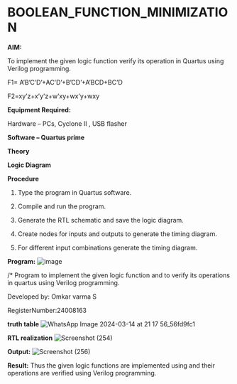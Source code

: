 # BOOLEAN_FUNCTION_MINIMIZATION

**AIM:**

To implement the given logic function verify its operation in Quartus using Verilog programming.

F1= A’B’C’D’+AC’D’+B’CD’+A’BCD+BC’D 

F2=xy’z+x’y’z+w’xy+wx’y+wxy

**Equipment Required:**

Hardware – PCs, Cyclone II , USB flasher

**Software – Quartus prime**

**Theory**

**Logic Diagram**

**Procedure**

1.	Type the program in Quartus software.

2.	Compile and run the program.

3.	Generate the RTL schematic and save the logic diagram.

4.	Create nodes for inputs and outputs to generate the timing diagram.

5.	For different input combinations generate the timing diagram.


**Program:**
![image](https://github.com/Priyanghaofficial/BOOLEAN_FUNCTION_MINIMIZATION/assets/147121154/065c50ba-dfa7-4ec0-a8ae-fd2771671394)



/* Program to implement the given logic function and to verify its operations in quartus using Verilog programming. 

Developed by: Omkar varma S

RegisterNumber:24008163

**truth table**
![WhatsApp Image 2024-03-14 at 21 17 56_56fd9fc1](https://github.com/Priyanghaofficial/BOOLEAN_FUNCTION_MINIMIZATION/assets/147121154/8fae6b19-12ff-4b5d-8dd3-4a12408bb750)


**RTL realization**
![Screenshot (254)](https://github.com/Priyanghaofficial/BOOLEAN_FUNCTION_MINIMIZATION/assets/147121154/35793fd4-0e7d-40a1-b091-4ac645cdda1e)


**Output:**
![Screenshot (256)](https://github.com/Priyanghaofficial/BOOLEAN_FUNCTION_MINIMIZATION/assets/147121154/8f9c13ca-3b42-462f-a28b-1096922a0f71)


**Result:**
Thus the given logic functions are implemented using and their operations are verified using Verilog programming.

